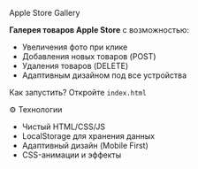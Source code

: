 Apple Store Gallery



**Галерея товаров Apple Store** с возможностью:
- Увеличения фото при клике
- Добавления новых товаров (POST)
- Удаления товаров (DELETE)
- Адаптивным дизайном под все устройства

Как запустить?
Откройте `index.html`

⚙️ Технологии
- Чистый HTML/CSS/JS
- LocalStorage для хранения данных
- Адаптивный дизайн (Mobile First)
- CSS-анимации и эффекты
